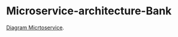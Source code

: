 # Microservice-architecture-Bank
[Diagram Micrtoservice](https://app.diagrams.net/?libs=general;aws4#HRScodeSec%2Fdemo%2Fmain%2FDiagrama%20sin%20t%C3%ADtulo.drawio "Diagram").
